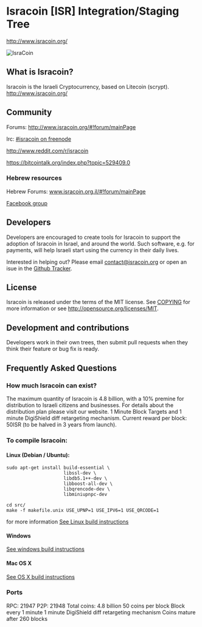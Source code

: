 # Isracoin [ISR] Integration/Staging Tree
http://www.isracoin.org/

![IsraCoin](http://static.tumblr.com/bgodquo/Su9n2vc6h/cf6ac5_b7076162a3ad42df8fa31b56702c0bf5.png_srz_p_280_280_75_22_0.50_1.20_0.png)

## What is Isracoin?
Isracoin is the Israeli Cryptocurrency, based on Litecoin (scrypt).
http://www.isracoin.org/

## Community

Forums: http://www.isracoin.org/#!forum/mainPage

Irc: [#isracoin on freenode](http://webchat.freenode.net/?channels=%23isracoin)

http://www.reddit.com/r/isracoin

https://bitcointalk.org/index.php?topic=529409.0

### Hebrew resources

Hebrew Forums: www.isracoin.org.il/#!forum/mainPage

[Facebook group](https://www.facebook.com/groups/IsraelCoin/221631171369855/)

## Developers

Developers are encouraged to create tools for Isracoin to support the adoption of Isracoin in Israel, and around the world. Such software, e.g. for payments, will help Israeli start using the currency in their daily lives.

Interested in helping out? Please email contact@isracoin.org or open an isue in the [Github Tracker](https://github.com/israelcoin/Isracoin/issues).

## License
Isracoin is released under the terms of the MIT license. See [COPYING](COPYING)
for more information or see http://opensource.org/licenses/MIT.

## Development and contributions
Developers work in their own trees, then submit pull requests when they think
their feature or bug fix is ready.

## Frequently Asked Questions

### How much Isracoin can exist?
The maximum quantity of Isracoin is 4.8 billion, with a 10% premine for distribution to Israeli citizens and businesses.
For details about the distribution plan please visit our website.
1 Minute Block Targets and 1 minute DigiShield diff retargeting mechanism.
Current reward per block: 50ISR  (to be halved in 3 years from launch).

### To compile Isracoin:

#### Linux (Debian / Ubuntu):

    sudo apt-get install build-essential \
                         libssl-dev \
                         libdb5.1++-dev \
                         libboost-all-dev \
                         libqrencode-dev \
                         libminiupnpc-dev

    cd src/
    make -f makefile.unix USE_UPNP=1 USE_IPV6=1 USE_QRCODE=1

for more information [See Linux build instructions](doc/build-unix.md)

#### Windows
[See windows build instructions](doc/build-msw.mdd)

#### Mac OS X
[See OS X build instructions](doc/build-osx.md)

### Ports
RPC: 21947
P2P: 21948
Total coins: 4.8 billion
50 coins per block
Block every 1 minute
1 minute DigiShield diff retargeting mechanism
Coins mature after 260 blocks


